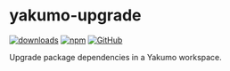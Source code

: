 # yakumo-upgrade

[![downloads](https://img.shields.io/npm/dm/yakumo-upgrade?style=flat-square)](https://www.npmjs.com/package/yakumo-upgrade)
[![npm](https://img.shields.io/npm/v/yakumo-upgrade?style=flat-square)](https://www.npmjs.com/package/yakumo-upgrade)
[![GitHub](https://img.shields.io/github/license/cosmotype/yakumo?style=flat-square)](https://github.com/cosmotype/yakumo/blob/master/LICENSE)

Upgrade package dependencies in a Yakumo workspace.
